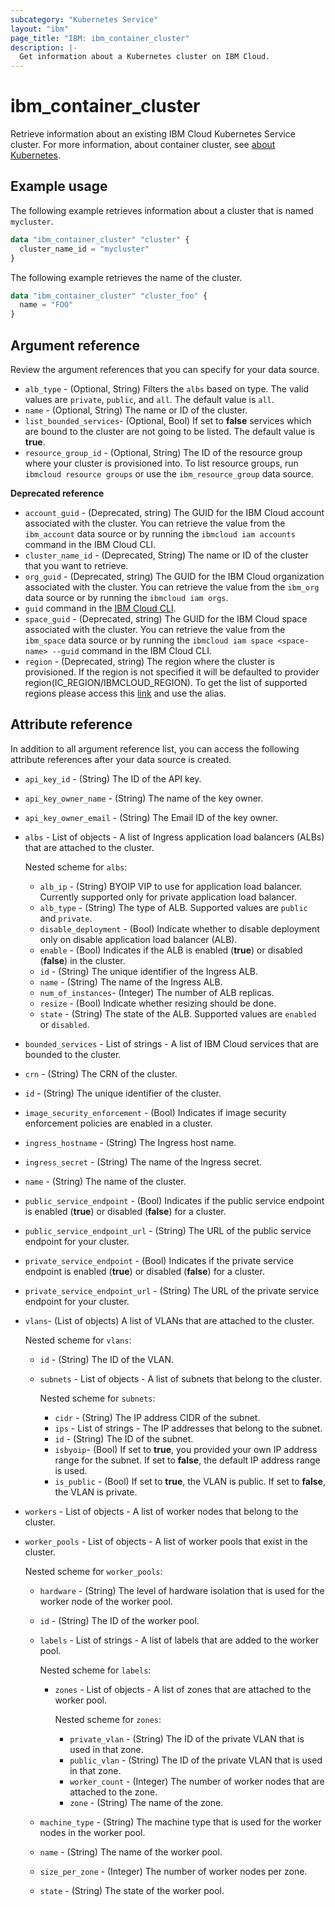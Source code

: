 ```yaml
---
subcategory: "Kubernetes Service"
layout: "ibm"
page_title: "IBM: ibm_container_cluster"
description: |-
  Get information about a Kubernetes cluster on IBM Cloud.
---
```


# ibm_container_cluster
Retrieve information about an existing IBM Cloud Kubernetes Service cluster. For more information, about container cluster, see [about Kubernetes](https://cloud.ibm.com/docs/containers?topic=containers-getting-started).


## Example usage
The following example retrieves information about a cluster that is named `mycluster`. 

```terraform
data "ibm_container_cluster" "cluster" {
  cluster_name_id = "mycluster"
}
```

The following example retrieves the name of the cluster.

```terraform
data "ibm_container_cluster" "cluster_foo" {
  name = "FOO"
}
```
## Argument reference
Review the argument references that you can specify for your data source. 
 
- `alb_type` - (Optional, String) Filters the  `albs` based on type. The valid values are `private`, `public`, and `all`. The default value is `all`.
- `name` - (Optional, String) The name or ID of the cluster.
- `list_bounded_services`- (Optional, Bool) If set to **false** services which are bound to the cluster are not going to be listed. The default value is **true**.
- `resource_group_id` - (Optional, String) The ID of the resource group where your cluster is provisioned into. To list resource groups, run `ibmcloud resource groups` or use the `ibm_resource_group` data source.

**Deprecated reference**

- `account_guid` - (Deprecated, string) The GUID for the IBM Cloud account associated with the cluster. You can retrieve the value from the `ibm_account` data source or by running the `ibmcloud iam accounts` command in the IBM Cloud CLI.
- `cluster_name_id` - (Deprecated, String) The name or ID of the cluster that you want to retrieve.
- `org_guid` - (Deprecated, string) The GUID for the IBM Cloud organization associated with the cluster. You can retrieve the value from the `ibm_org` data source or by running the `ibmcloud iam orgs`.
- `guid` command in the [IBM Cloud CLI](https://cloud.ibm.com/docs/cli?topic=cloud-cli-getting-started).
- `space_guid` - (Deprecated, string) The GUID for the IBM Cloud space associated with the cluster. You can retrieve the value from the `ibm_space` data source or by running the `ibmcloud iam space <space-name> --guid` command in the IBM Cloud CLI.
- `region` - (Deprecated, string) The region where the cluster is provisioned. If the region is not specified it will be defaulted to provider region(IC_REGION/IBMCLOUD_REGION). To get the list of supported regions please access this [link](https://containers.bluemix.net/v1/regions) and use the alias.

## Attribute reference
In addition to all argument reference list, you can access the following attribute references after your data source is created. 

- `api_key_id` - (String) The ID of the API key.
- `api_key_owner_name` - (String) The name of the key owner.
- `api_key_owner_email` - (String) The Email ID of the key owner.
- `albs` - List of objects - A list of Ingress application load balancers (ALBs) that are attached to the cluster.

  Nested scheme for `albs`:
  - `alb_ip` - (String) BYOIP VIP to use for application load balancer. Currently supported only for private application load balancer. 
  - `alb_type` - (String) The type of ALB. Supported values are `public` and `private`. 
  - `disable_deployment` -  (Bool)  Indicate whether to disable deployment only on disable application load balancer (ALB).
  - `enable` -  (Bool) Indicates if the ALB is enabled (**true**) or disabled (**false**) in the cluster.
  - `id` - (String) The unique identifier of the Ingress ALB.
  - `name` - (String) The name of the Ingress ALB.
  - `num_of_instances`- (Integer) The number of ALB replicas.
  - `resize` -  (Bool)  Indicate whether resizing should be done. 
  - `state` - (String) The state of the ALB. Supported values are `enabled` or `disabled`. 
- `bounded_services` - List of strings - A list of IBM Cloud services that are bounded to the cluster.
- `crn` - (String) The CRN of the cluster.
- `id` - (String) The unique identifier of the cluster.
- `image_security_enforcement` - (Bool) Indicates if image security enforcement policies are enabled in a cluster.
- `ingress_hostname` - (String) The Ingress host name.
- `ingress_secret` - (String) The name of the Ingress secret.
- `name` - (String) The name of the cluster.
- `public_service_endpoint` -  (Bool) Indicates if the public service endpoint is enabled (**true**) or disabled (**false**) for a cluster. 
- `public_service_endpoint_url` - (String) The URL of the public service endpoint for your cluster.
- `private_service_endpoint` -  (Bool) Indicates if the private service endpoint is enabled (**true**) or disabled (**false**) for a cluster. 
- `private_service_endpoint_url` - (String) The URL of the private service endpoint for your cluster.
- `vlans`- (List of objects) A list of VLANs that are attached to the cluster. 

  Nested scheme for `vlans`:
  - `id` - (String) The ID of the VLAN. 
  - `subnets` - List of objects - A list of subnets that belong to the cluster.

    Nested scheme for `subnets`:
    - `cidr` - (String) The IP address CIDR of the subnet.
    - `ips` - List of strings - The IP addresses that belong to the subnet.
    - `id` - (String) The ID of the subnet. 
    - `isbyoip`-  (Bool) If set to **true**, you provided your own IP address range for the subnet. If set to **false**, the default IP address range is used.
    - `is_public` -  (Bool) If set to **true**, the VLAN is public. If set to **false**, the VLAN is private. 
- `workers` - List of objects - A list of worker nodes that belong to the cluster. 
- `worker_pools` - List of objects - A list of worker pools that exist in the cluster.

  Nested scheme for `worker_pools`:
  - `hardware` - (String) The level of hardware isolation that is used for the worker node of the worker pool.
  - `id` - (String) The ID of the worker pool.
  - `labels` - List of strings - A list of labels that are added to the worker pool.

    Nested scheme for `labels`:
    - `zones` - List of objects - A list of zones that are attached to the worker pool.

      Nested scheme for `zones`:
      - `private_vlan` - (String) The ID of the private VLAN that is used in that zone.
      - `public_vlan` - (String) The ID of the private VLAN that is used in that zone.
      - `worker_count` - (Integer) The number of worker nodes that are attached to the zone. 
      - `zone` - (String) The name of the zone.
  - `machine_type` - (String) The machine type that is used for the worker nodes in the worker pool.
  - `name` - (String) The name of the worker pool.
  - `size_per_zone` - (Integer) The number of worker nodes per zone.
  - `state` - (String) The state of the worker pool.
